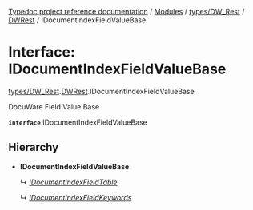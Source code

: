 [Typedoc project reference documentation](../README.md) / [Modules](../modules.md) / [types/DW_Rest](../modules/types_dw_rest.md) / [DWRest](../modules/types_dw_rest.dwrest.md) / IDocumentIndexFieldValueBase

# Interface: IDocumentIndexFieldValueBase

[types/DW_Rest](../modules/types_dw_rest.md).[DWRest](../modules/types_dw_rest.dwrest.md).IDocumentIndexFieldValueBase

DocuWare Field Value Base

**`interface`** IDocumentIndexFieldValueBase

## Hierarchy

* **IDocumentIndexFieldValueBase**

  ↳ [*IDocumentIndexFieldTable*](types_dw_rest.dwrest.idocumentindexfieldtable.md)

  ↳ [*IDocumentIndexFieldKeywords*](types_dw_rest.dwrest.idocumentindexfieldkeywords.md)

